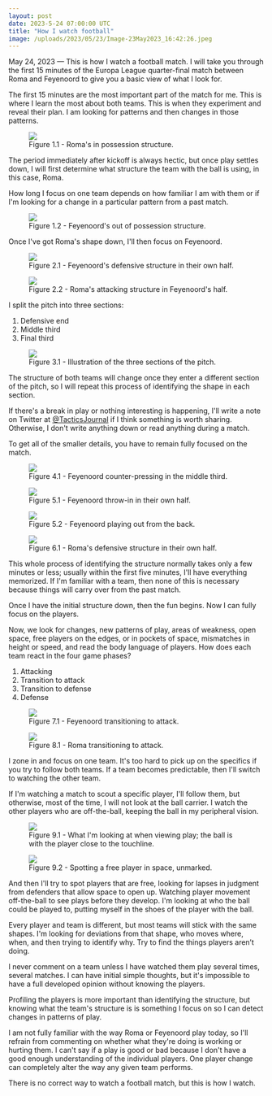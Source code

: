 ```yaml
---
layout: post
date: 2023-5-24 07:00:00 UTC
title: "How I watch football"
image: /uploads/2023/05/23/Image-23May2023_16:42:26.jpeg
---
```


May 24, 2023 — This is how I watch a football match. I will take you through the first 15 minutes of the Europa League quarter-final match between Roma and Feyenoord to give you a basic view of what I look for. 

<!---more--->

The first 15 minutes are the most important part of the match for me. This is where I learn the most about both teams. This is when they experiment and reveal their plan. I am looking for patterns and then changes in those patterns. 

<figure>
    <img src="https://tacticsjournal.com/uploads/2023/05/23/Image-23May2023_15:54:12.jpeg">
    <figcaption>Figure 1.1 - Roma's in possession structure.</figcaption>
</figure> 

The period immediately after kickoff is always hectic, but once play settles down, I will first determine what structure the team with the ball is using, in this case, Roma. 

How long I focus on one team depends on how familiar I am with them or if I'm looking for a change in a particular pattern from a past match. 

<figure>
    <img src="https://tacticsjournal.com/uploads/2023/05/23/Image-23May2023_15:54:26.jpeg">
    <figcaption>Figure 1.2 - Feyenoord's out of possession structure.</figcaption>
</figure> 

Once I've got Roma's shape down, I'll then focus on Feyenoord. 

<figure>
    <img src="https://tacticsjournal.com/uploads/2023/05/23/Image-23May2023_15:54:39.jpeg">
    <figcaption>Figure 2.1 - Feyenoord's defensive structure in their own half.</figcaption>
</figure> 

<figure>
    <img src="https://tacticsjournal.com/uploads/2023/05/23/Image-23May2023_15:54:51.jpeg">
    <figcaption>Figure 2.2 - Roma's attacking structure in Feyenoord's half.</figcaption>
</figure> 

I split the pitch into three sections: 

1. Defensive end 
2. Middle third
3. Final third 

<figure>
    <img src="https://tacticsjournal.com/uploads/2023/05/23/Image-23May2023_19:42:05.jpeg">
    <figcaption>Figure 3.1 - Illustration of the three sections of the pitch.</figcaption>
</figure> 

The structure of both teams will change once they enter a different section of the pitch, so I will repeat this process of identifying the shape in each section. 

If there's a break in play or nothing interesting is happening, I'll write a note on Twitter at [@TacticsJournal](https://twitter.com/tacticsjournal) if I think something is worth sharing. Otherwise, I don't write anything down or read anything during a match. 

To get all of the smaller details, you have to remain fully focused on the match. 

<figure>
    <img src="https://tacticsjournal.com/uploads/2023/05/23/Image-23May2023_16:41:05.jpeg">
    <figcaption>Figure 4.1 - Feyenoord counter-pressing in the middle third.</figcaption>
</figure> 

<figure>
    <img src="https://tacticsjournal.com/uploads/2023/05/23/Image-23May2023_16:42:03.jpeg">
    <figcaption>Figure 5.1 - Feyenoord throw-in in their own half.</figcaption>
</figure> 

<figure>
    <img src="https://tacticsjournal.com/uploads/2023/05/23/Image-23May2023_16:42:14.jpeg">
    <figcaption>Figure 5.2 - Feyenoord playing out from the back.</figcaption>
</figure> 

<figure>
    <img src="https://tacticsjournal.com/uploads/2023/05/23/Image-23May2023_16:41:18.jpeg">
    <figcaption>Figure 6.1 - Roma's defensive structure in their own half.</figcaption>
</figure> 

This whole process of identifying the structure normally takes only a few minutes or less; usually within the first five minutes, I'll have everything memorized. If I'm familiar with a team, then none of this is necessary because things will carry over from the past match. 

Once I have the initial structure down, then the fun begins. Now I can fully focus on the players. 

Now, we look for changes, new patterns of play, areas of weakness, open space, free players on the edges, or in pockets of space, mismatches in height or speed, and read the body language of players. How does each team react in the four game phases?

1. Attacking
2. Transition to attack 
3. Transition to defense
4. Defense 

<figure>
    <img src="https://tacticsjournal.com/uploads/2023/05/23/Image-23May2023_20:49:10.jpeg">
    <figcaption>Figure 7.1 - Feyenoord transitioning to attack.</figcaption>
</figure> 

<figure>
    <img src="https://tacticsjournal.com/uploads/2023/05/23/Image-23May2023_20:46:35.jpeg">
    <figcaption>Figure 8.1 - Roma transitioning to attack.</figcaption>
</figure> 

I zone in and focus on one team. It's too hard to pick up on the specifics if you try to follow both teams. If a team becomes predictable, then I'll switch to watching the other team. 

If I'm watching a match to scout a specific player, I'll follow them, but otherwise, most of the time, I will not look at the ball carrier. I watch the other players who are off-the-ball, keeping the ball in my peripheral vision. 

<figure>
    <img src="https://tacticsjournal.com/uploads/2023/05/23/Image-23May2023_16:42:26.jpeg">
    <figcaption>Figure 9.1 - What I'm looking at when viewing play; the ball is with the player close to the touchline.</figcaption>
</figure> 

<figure>
    <img src="https://tacticsjournal.com/uploads/2023/05/23/Image-23May2023_16:42:37.jpeg">
    <figcaption>Figure 9.2 - Spotting a free player in space, unmarked.</figcaption>
</figure> 

And then I'll try to spot players that are free, looking for lapses in judgment from defenders that allow space to open up. Watching player movement off-the-ball to see plays before they develop. I'm looking at who the ball could be played to, putting myself in the shoes of the player with the ball. 

Every player and team is different, but most teams will stick with the same shapes. I'm looking for deviations from that shape, who moves where, when, and then trying to identify why. Try to find the things players aren’t doing. 

I never comment on a team unless I have watched them play several times, several matches. I can have initial simple thoughts, but it's impossible to have a full developed opinion without knowing the players. 

Profiling the players is more important than identifying the structure, but knowing what the team's structure is is something I focus on so I can detect changes in patterns of play. 

I am not fully familiar with the way Roma or Feyenoord play today, so I'll refrain from commenting on whether what they're doing is working or hurting them. I can't say if a play is good or bad because I don't have a good enough understanding of the individual players. One player change can completely alter the way any given team performs. 

There is no correct way to watch a football match, but this is how I watch. 
